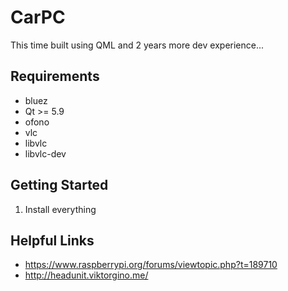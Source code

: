 # CarPC
This time built using QML and 2 years more dev experience...

## Requirements
- bluez
- Qt >= 5.9
- ofono
- vlc
- libvlc
- libvlc-dev

## Getting Started
1. Install everything

## Helpful Links
- https://www.raspberrypi.org/forums/viewtopic.php?t=189710
- http://headunit.viktorgino.me/

